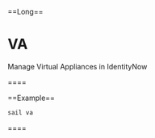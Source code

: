 ==Long==

# VA

Manage Virtual Appliances in IdentityNow

====


==Example==

```bash
sail va
```

====